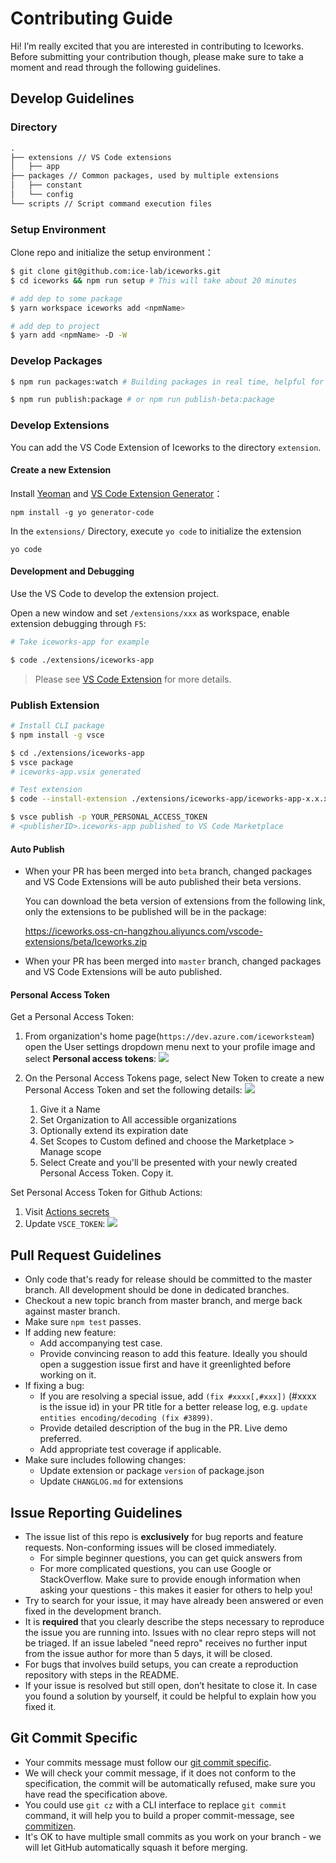 # Contributing Guide

Hi! I’m really excited that you are interested in contributing to Iceworks. Before submitting your contribution though, please make sure to take a moment and read through the following guidelines.

## Develop Guidelines

### Directory

```md
.
├── extensions // VS Code extensions
│   ├── app
├── packages // Common packages, used by multiple extensions
│   ├── constant
│   └── config
└── scripts // Script command execution files
```

### Setup Environment

Clone repo and initialize the setup environment：

```bash
$ git clone git@github.com:ice-lab/iceworks.git
$ cd iceworks && npm run setup # This will take about 20 minutes

# add dep to some package
$ yarn workspace iceworks add <npmName>

# add dep to project
$ yarn add <npmName> -D -W
```

### Develop Packages

```bash
$ npm run packages:watch # Building packages in real time, helpful for develop extension

$ npm run publish:package # or npm run publish-beta:package
```

### Develop Extensions

You can add the VS Code Extension of Iceworks to the directory `extension`.

#### Create a new Extension

Install [Yeoman](http://yeoman.io/) and [VS Code Extension Generator](https://www.npmjs.com/package/generator-code)：

```shell
npm install -g yo generator-code
```

In the `extensions/` Directory, execute `yo code` to initialize the extension

```shell
yo code
```

#### Development and Debugging  

Use the VS Code to develop the extension project. 

Open a new window and set `/extensions/xxx` as workspace, enable extension debugging through `F5`:

```bash
# Take iceworks-app for example

$ code ./extensions/iceworks-app
```

> Please see [VS Code Extension](https://code.visualstudio.com/api) for more details.

### Publish Extension

```bash
# Install CLI package
$ npm install -g vsce

$ cd ./extensions/iceworks-app
$ vsce package 
# iceworks-app.vsix generated

# Test extension
$ code --install-extension ./extensions/iceworks-app/iceworks-app-x.x.x.vsix

$ vsce publish -p YOUR_PERSONAL_ACCESS_TOKEN 
# <publisherID>.iceworks-app published to VS Code Marketplace
```

#### Auto Publish

- When your PR has been merged into `beta` branch, changed packages and VS Code Extensions will be auto published their beta versions.

  You can download the beta version of extensions from the following link, only the extensions to be published will be in the package:

  https://iceworks.oss-cn-hangzhou.aliyuncs.com/vscode-extensions/beta/Iceworks.zip
- When your PR has been merged into `master` branch, changed packages and VS Code Extensions will be auto published.

#### Personal Access Token

Get a Personal Access Token:

1. From organization's home page(`https://dev.azure.com/iceworksteam`) open the User settings dropdown menu next to your profile image and select **Personal access tokens**: 
    ![](https://img.alicdn.com/imgextra/i4/O1CN01g6uKB51MBPZcyaVc7_!!6000000001396-2-tps-746-429.png)
2. On the Personal Access Tokens page, select New Token to create a new Personal Access Token and set the following details:
    ![](https://img.alicdn.com/imgextra/i4/O1CN01yKsJ7u27siyDzSHYv_!!6000000007853-2-tps-1216-820.png)

    1. Give it a Name
    2. Set Organization to All accessible organizations
    3. Optionally extend its expiration date
    4. Set Scopes to Custom defined and choose the Marketplace > Manage scope
    5. Select Create and you'll be presented with your newly created Personal Access Token. Copy it.

Set Personal Access Token for Github Actions: 

1. Visit [Actions secrets](https://github.com/ice-lab/iceworks/settings/secrets/actions)
2. Update `VSCE_TOKEN`:
    ![](https://img.alicdn.com/imgextra/i2/O1CN01NpeNCf2558rTm9812_!!6000000007474-2-tps-2880-1754.png)

## Pull Request Guidelines

- Only code that's ready for release should be committed to the master branch. All development should be done in dedicated branches.
- Checkout a new topic branch from master branch, and merge back against master branch.
- Make sure `npm test` passes.
- If adding new feature:
  - Add accompanying test case.
  - Provide convincing reason to add this feature. Ideally you should open a suggestion issue first and have it greenlighted before working on it.
- If fixing a bug:
  - If you are resolving a special issue, add `(fix #xxxx[,#xxx])` (#xxxx is the issue id) in your PR title for a better release log, e.g. `update entities encoding/decoding (fix #3899)`.
  - Provide detailed description of the bug in the PR. Live demo preferred.
  - Add appropriate test coverage if applicable.
- Make sure includes following changes:
  - Update extension or package `version` of package.json
  - Update `CHANGLOG.md` for extensions

## Issue Reporting Guidelines

- The issue list of this repo is **exclusively** for bug reports and feature requests. Non-conforming issues will be closed immediately.
  - For simple beginner questions, you can get quick answers from
  - For more complicated questions, you can use Google or StackOverflow. Make sure to provide enough information when asking your questions - this makes it easier for others to help you!
- Try to search for your issue, it may have already been answered or even fixed in the development branch.
- It is **required** that you clearly describe the steps necessary to reproduce the issue you are running into. Issues with no clear repro steps will not be triaged. If an issue labeled "need repro" receives no further input from the issue author for more than 5 days, it will be closed.
- For bugs that involves build setups, you can create a reproduction repository with steps in the README.
- If your issue is resolved but still open, don’t hesitate to close it. In case you found a solution by yourself, it could be helpful to explain how you fixed it.

## Git Commit Specific

- Your commits message must follow our [git commit specific](./GIT_COMMIT_SPECIFIC.md).
- We will check your commit message, if it does not conform to the specification, the commit will be automatically refused, make sure you have read the specification above.
- You could use `git cz` with a CLI interface to replace `git commit` command, it will help you to build a proper commit-message, see [commitizen](https://github.com/commitizen/cz-cli).
- It's OK to have multiple small commits as you work on your branch - we will let GitHub automatically squash it before merging.
